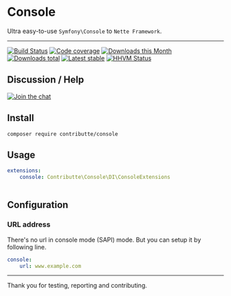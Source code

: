 # Console

Ultra easy-to-use `Symfony\Console` to `Nette Framework`.

-----

[![Build Status](https://img.shields.io/travis/contributte/console.svg?style=flat-square)](https://travis-ci.org/contributte/console)
[![Code coverage](https://img.shields.io/coveralls/contributte/console.svg?style=flat-square)](https://coveralls.io/r/contributte/console)
[![Downloads this Month](https://img.shields.io/packagist/dm/contributte/console.svg?style=flat-square)](https://packagist.org/packages/contributte/console)
[![Downloads total](https://img.shields.io/packagist/dt/contributte/console.svg?style=flat-square)](https://packagist.org/packages/contributte/console)
[![Latest stable](https://img.shields.io/packagist/v/contributte/console.svg?style=flat-square)](https://packagist.org/packages/contributte/console)
[![HHVM Status](https://img.shields.io/hhvm/contributte/console.svg?style=flat-square)](http://hhvm.h4cc.de/package/contributte/console)

## Discussion / Help

[![Join the chat](https://img.shields.io/gitter/room/contributte/contributte.svg?style=flat-square)](https://gitter.im/contributte/contributte?utm_source=badge&utm_medium=badge&utm_campaign=pr-badge&utm_content=badge)

## Install

```
composer require contributte/console
```

## Usage

```yaml
extensions:
    console: Contributte\Console\DI\ConsoleExtensions
    
```

## Configuration

### URL address

There's no url in console mode (SAPI) mode. But you can setup it by following line.

```yaml
console:
    url: www.example.com
```

-----

Thank you for testing, reporting and contributing.
